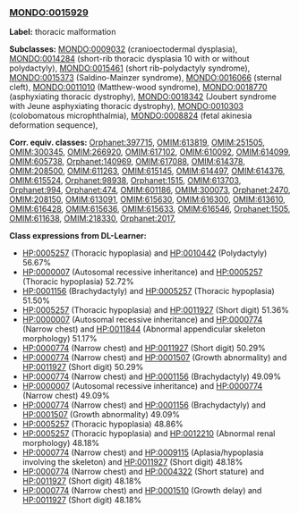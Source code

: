 
### [MONDO:0015929](http://purl.obolibrary.org/obo/MONDO_0015929)
**Label:** thoracic malformation

**Subclasses:** [MONDO:0009032](http://purl.obolibrary.org/obo/MONDO_0009032) (cranioectodermal dysplasia), [MONDO:0014284](http://purl.obolibrary.org/obo/MONDO_0014284) (short-rib thoracic dysplasia 10 with or without polydactyly), [MONDO:0015461](http://purl.obolibrary.org/obo/MONDO_0015461) (short rib-polydactyly syndrome), [MONDO:0015373](http://purl.obolibrary.org/obo/MONDO_0015373) (Saldino-Mainzer syndrome), [MONDO:0016066](http://purl.obolibrary.org/obo/MONDO_0016066) (sternal cleft), [MONDO:0011010](http://purl.obolibrary.org/obo/MONDO_0011010) (Matthew-wood syndrome), [MONDO:0018770](http://purl.obolibrary.org/obo/MONDO_0018770) (asphyxiating thoracic dystrophy), [MONDO:0018342](http://purl.obolibrary.org/obo/MONDO_0018342) (Joubert syndrome with Jeune asphyxiating thoracic dystrophy), [MONDO:0010303](http://purl.obolibrary.org/obo/MONDO_0010303) (colobomatous microphthalmia), [MONDO:0008824](http://purl.obolibrary.org/obo/MONDO_0008824) (fetal akinesia deformation sequence), 

**Corr. equiv. classes:** [Orphanet:397715](http://www.orpha.net/ORDO/Orphanet_397715), [OMIM:613819](http://purl.obolibrary.org/obo/OMIM_613819), [OMIM:251505](http://purl.obolibrary.org/obo/OMIM_251505), [OMIM:300345](http://purl.obolibrary.org/obo/OMIM_300345), [OMIM:266920](http://purl.obolibrary.org/obo/OMIM_266920), [OMIM:617102](http://purl.obolibrary.org/obo/OMIM_617102), [OMIM:610092](http://purl.obolibrary.org/obo/OMIM_610092), [OMIM:614099](http://purl.obolibrary.org/obo/OMIM_614099), [OMIM:605738](http://purl.obolibrary.org/obo/OMIM_605738), [Orphanet:140969](http://www.orpha.net/ORDO/Orphanet_140969), [OMIM:617088](http://purl.obolibrary.org/obo/OMIM_617088), [OMIM:614378](http://purl.obolibrary.org/obo/OMIM_614378), [OMIM:208500](http://purl.obolibrary.org/obo/OMIM_208500), [OMIM:611263](http://purl.obolibrary.org/obo/OMIM_611263), [OMIM:615145](http://purl.obolibrary.org/obo/OMIM_615145), [OMIM:614497](http://purl.obolibrary.org/obo/OMIM_614497), [OMIM:614376](http://purl.obolibrary.org/obo/OMIM_614376), [OMIM:615524](http://purl.obolibrary.org/obo/OMIM_615524), [Orphanet:98938](http://www.orpha.net/ORDO/Orphanet_98938), [Orphanet:1515](http://www.orpha.net/ORDO/Orphanet_1515), [OMIM:613703](http://purl.obolibrary.org/obo/OMIM_613703), [Orphanet:994](http://www.orpha.net/ORDO/Orphanet_994), [Orphanet:474](http://www.orpha.net/ORDO/Orphanet_474), [OMIM:601186](http://purl.obolibrary.org/obo/OMIM_601186), [OMIM:300073](http://purl.obolibrary.org/obo/OMIM_300073), [Orphanet:2470](http://www.orpha.net/ORDO/Orphanet_2470), [OMIM:208150](http://purl.obolibrary.org/obo/OMIM_208150), [OMIM:613091](http://purl.obolibrary.org/obo/OMIM_613091), [OMIM:615630](http://purl.obolibrary.org/obo/OMIM_615630), [OMIM:616300](http://purl.obolibrary.org/obo/OMIM_616300), [OMIM:613610](http://purl.obolibrary.org/obo/OMIM_613610), [OMIM:616428](http://purl.obolibrary.org/obo/OMIM_616428), [OMIM:615636](http://purl.obolibrary.org/obo/OMIM_615636), [OMIM:615633](http://purl.obolibrary.org/obo/OMIM_615633), [OMIM:616546](http://purl.obolibrary.org/obo/OMIM_616546), [Orphanet:1505](http://www.orpha.net/ORDO/Orphanet_1505), [OMIM:611638](http://purl.obolibrary.org/obo/OMIM_611638), [OMIM:218330](http://purl.obolibrary.org/obo/OMIM_218330), [Orphanet:2017](http://www.orpha.net/ORDO/Orphanet_2017), 

**Class expressions from DL-Learner:**

- [HP:0005257](http://purl.obolibrary.org/obo/HP_0005257) (Thoracic hypoplasia) and [HP:0010442](http://purl.obolibrary.org/obo/HP_0010442) (Polydactyly) 56.67%
- [HP:0000007](http://purl.obolibrary.org/obo/HP_0000007) (Autosomal recessive inheritance) and [HP:0005257](http://purl.obolibrary.org/obo/HP_0005257) (Thoracic hypoplasia) 52.72%
- [HP:0001156](http://purl.obolibrary.org/obo/HP_0001156) (Brachydactyly) and [HP:0005257](http://purl.obolibrary.org/obo/HP_0005257) (Thoracic hypoplasia) 51.50%
- [HP:0005257](http://purl.obolibrary.org/obo/HP_0005257) (Thoracic hypoplasia) and [HP:0011927](http://purl.obolibrary.org/obo/HP_0011927) (Short digit) 51.36%
- [HP:0000007](http://purl.obolibrary.org/obo/HP_0000007) (Autosomal recessive inheritance) and [HP:0000774](http://purl.obolibrary.org/obo/HP_0000774) (Narrow chest) and [HP:0011844](http://purl.obolibrary.org/obo/HP_0011844) (Abnormal appendicular skeleton morphology) 51.17%
- [HP:0000774](http://purl.obolibrary.org/obo/HP_0000774) (Narrow chest) and [HP:0011927](http://purl.obolibrary.org/obo/HP_0011927) (Short digit) 50.29%
- [HP:0000774](http://purl.obolibrary.org/obo/HP_0000774) (Narrow chest) and [HP:0001507](http://purl.obolibrary.org/obo/HP_0001507) (Growth abnormality) and [HP:0011927](http://purl.obolibrary.org/obo/HP_0011927) (Short digit) 50.29%
- [HP:0000774](http://purl.obolibrary.org/obo/HP_0000774) (Narrow chest) and [HP:0001156](http://purl.obolibrary.org/obo/HP_0001156) (Brachydactyly) 49.09%
- [HP:0000007](http://purl.obolibrary.org/obo/HP_0000007) (Autosomal recessive inheritance) and [HP:0000774](http://purl.obolibrary.org/obo/HP_0000774) (Narrow chest) 49.09%
- [HP:0000774](http://purl.obolibrary.org/obo/HP_0000774) (Narrow chest) and [HP:0001156](http://purl.obolibrary.org/obo/HP_0001156) (Brachydactyly) and [HP:0001507](http://purl.obolibrary.org/obo/HP_0001507) (Growth abnormality) 49.09%
- [HP:0005257](http://purl.obolibrary.org/obo/HP_0005257) (Thoracic hypoplasia) 48.86%
- [HP:0005257](http://purl.obolibrary.org/obo/HP_0005257) (Thoracic hypoplasia) and [HP:0012210](http://purl.obolibrary.org/obo/HP_0012210) (Abnormal renal morphology) 48.18%
- [HP:0000774](http://purl.obolibrary.org/obo/HP_0000774) (Narrow chest) and [HP:0009115](http://purl.obolibrary.org/obo/HP_0009115) (Aplasia/hypoplasia involving the skeleton) and [HP:0011927](http://purl.obolibrary.org/obo/HP_0011927) (Short digit) 48.18%
- [HP:0000774](http://purl.obolibrary.org/obo/HP_0000774) (Narrow chest) and [HP:0004322](http://purl.obolibrary.org/obo/HP_0004322) (Short stature) and [HP:0011927](http://purl.obolibrary.org/obo/HP_0011927) (Short digit) 48.18%
- [HP:0000774](http://purl.obolibrary.org/obo/HP_0000774) (Narrow chest) and [HP:0001510](http://purl.obolibrary.org/obo/HP_0001510) (Growth delay) and [HP:0011927](http://purl.obolibrary.org/obo/HP_0011927) (Short digit) 48.18%


